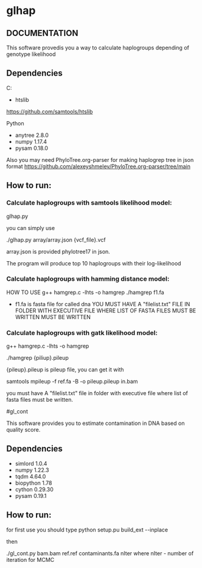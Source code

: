 # glhap
DOCUMENTATION
-------------

This software provedis you a way to calculate haplogroups depending of genotype likelihood

Dependencies
------------
C:

- htslib

https://github.com/samtools/htslib


Python

- anytree             2.8.0
- numpy               1.17.4
- pysam               0.18.0


Also you may need
PhyloTree.org-parser for making haplogrep tree in json format
https://github.com/alexeyshmelev/PhyloTree.org-parser/tree/main

How to run:
-----------
### Calculate haplogroups with samtools likelihood model:

glhap.py

you can simply use

./glhap.py array/array.json {vcf_file}.vcf

array.json is provided phylotree17 in json.

The program will produce top 10 haplogroups with their log-likelihood

### Calculate haplogroups with hamming distance model:

HOW TO USE 
g++ hamgrep.c -lhts -o hamgrep
./hamgrep f1.fa
- f1.fa is  fasta file for  called dna
YOU MUST HAVE A "filelist.txt" FILE IN FOLDER WITH EXECUTIVE FILE WHERE LIST OF FASTA FILES MUST BE WRITTEN MUST BE WRITTEN 

### Calculate haplogroups with gatk likelihood model:

g++ hamgrep.c -lhts -o hamgrep

./hamgrep {piliup}.pileup

{pileup}.pileup is pileup file, you can get it with

samtools mpileup -f ref.fa -B -o pileup.pileup  in.bam

you must have A "filelist.txt" file in folder with executive file where list of fasta files must be written.


#gl_cont

This software provides you to estimate contamination in DNA based on quality score.

Dependencies
------------
- simlord                   1.0.4 
- numpy                     1.22.3 
- tqdm                      4.64.0 
- biopython                 1.78
- cython                    0.29.30
- pysam                     0.19.1



How to run:
-----------
for first use you should type
python setup.pu build_ext  --inplace

then

./gl_cont.py bam.bam ref.ref contaminants.fa nIter
where
nIter - number of iteration for MCMC   

